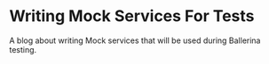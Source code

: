 # Writing Mock Services For Tests

A blog about writing Mock services that will be used during Ballerina testing.
